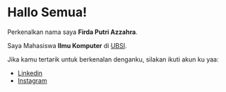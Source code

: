 # Hallo Semua!

Perkenalkan nama saya **Firda Putri Azzahra**.

Saya Mahasiswa **Ilmu Komputer** di [UBSI](https://www.bsi.ac.id).

Jika kamu tertarik untuk berkenalan denganku, silakan ikuti akun ku yaa:
* [Linkedin](https://www.linkedin.com/in/firda-azzahra-592344192/)
* [Instagram](https://www.instagram.com/piidaa.12/)
